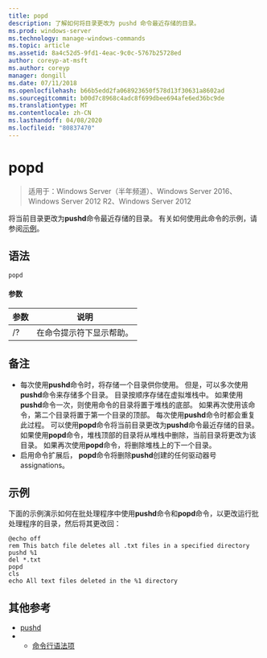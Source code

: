 ```yaml
---
title: popd
description: 了解如何将目录更改为 pushd 命令最近存储的目录。
ms.prod: windows-server
ms.technology: manage-windows-commands
ms.topic: article
ms.assetid: 8a4c52d5-9fd1-4eac-9c0c-5767b25728ed
author: coreyp-at-msft
ms.author: coreyp
manager: dongill
ms.date: 07/11/2018
ms.openlocfilehash: b66b5edd2fa068923650f578d13f30631a8602ad
ms.sourcegitcommit: b00d7c8968c4adc8f699dbee694afe6ed36bc9de
ms.translationtype: MT
ms.contentlocale: zh-CN
ms.lasthandoff: 04/08/2020
ms.locfileid: "80837470"
---
```

# <a name="popd"></a>popd

>适用于：Windows Server（半年频道）、Windows Server 2016、Windows Server 2012 R2、Windows Server 2012

将当前目录更改为**pushd**命令最近存储的目录。
有关如何使用此命令的示例，请参阅[示例](#BKMK_examples)。

## <a name="syntax"></a>语法
```
popd
```

#### <a name="parameters"></a>参数
|参数|说明|
|-------|--------|
|/?|在命令提示符下显示帮助。|

## <a name="remarks"></a>备注
-   每次使用**pushd**命令时，将存储一个目录供你使用。 但是，可以多次使用**pushd**命令来存储多个目录。
    目录按顺序存储在虚拟堆栈中。 如果使用**pushd**命令一次，则使用命令的目录将置于堆栈的底部。 如果再次使用该命令，第二个目录将置于第一个目录的顶部。 每次使用**pushd**命令时都会重复此过程。
    可以使用**popd**命令将当前目录更改为**pushd**命令最近存储的目录。 如果使用**popd**命令，堆栈顶部的目录将从堆栈中删除，当前目录将更改为该目录。 如果再次使用**popd**命令，将删除堆栈上的下一个目录。
-   启用命令扩展后， **popd**命令将删除**pushd**创建的任何驱动器号 assignations。

## <a name="examples"></a><a name="BKMK_examples"></a>示例
下面的示例演示如何在批处理程序中使用**pushd**命令和**popd**命令，以更改运行批处理程序的目录，然后将其更改回：

```
@echo off
rem This batch file deletes all .txt files in a specified directory
pushd %1
del *.txt
popd
cls
echo All text files deleted in the %1 directory
```

## <a name="additional-references"></a>其他参考
-   [pushd](pushd.md)
-   - [命令行语法项](command-line-syntax-key.md)

